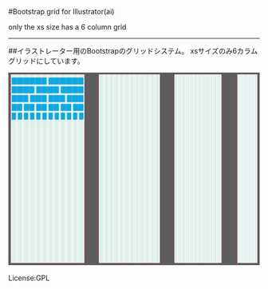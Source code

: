 #Bootstrap grid for Illustrator(ai)

only the xs size has a 6 column grid

---

##イラストレーター用のBootstrapのグリッドシステム。
xsサイズのみ6カラムグリッドにしています。

![サンプル](img/sample.jpg)

License:GPL